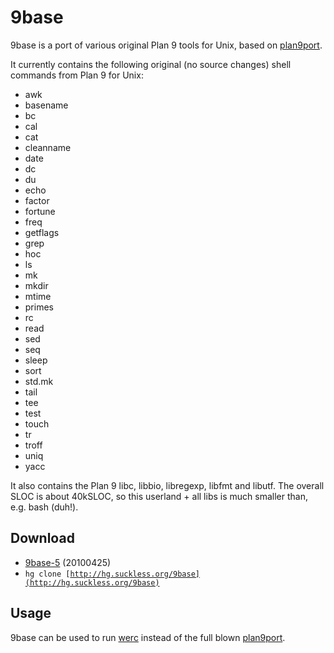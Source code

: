 9base
=====
9base is a port of various original Plan 9 tools for Unix, based on
[plan9port](http://swtch.com/plan9port/).

It currently contains the following original (no source changes) shell commands from Plan 9 for Unix:

* awk
* basename
* bc
* cal
* cat
* cleanname
* date
* dc
* du
* echo
* factor
* fortune
* freq
* getflags
* grep
* hoc
* ls
* mk
* mkdir
* mtime
* primes
* rc
* read
* sed
* seq
* sleep
* sort
* std.mk
* tail
* tee
* test
* touch
* tr
* troff
* uniq
* yacc

It also contains the Plan 9 libc, libbio, libregexp, libfmt and libutf.
The overall SLOC is about 40kSLOC, so this userland + all libs is much smaller than, e.g. bash (duh!).

Download
--------
* [9base-5](http://dl.suckless.org/tools/9base-5.tar.gz) (20100425)
* <code>hg clone [http://hg.suckless.org/9base](http://hg.suckless.org/9base)</code>

Usage
-----
9base can be used to run [werc](http://werc.cat-v.org) instead of the full blown [plan9port](http://swtch.com/plan9port).
